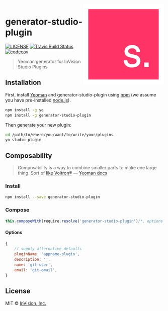 <img align="right" src="images/studio.png">

# generator-studio-plugin

[![LICENSE][license-badge]](LICENSE)
[![Travis Build Status][travis-badge]][travis]
[![codecov][codecov-badge]][codecov]

> Yeoman generator for InVision Studio Plugins

## Installation

First, install [Yeoman][yeoman] and generator-studio-plugin using
[npm][npm] (we assume you have pre-installed [node.js][nodejs]).

```bash
npm install -g yo
npm install -g generator-studio-plugin
```

Then generate your new plugin:

```bash
cd /path/to/where/you/want/to/write/your/plugins
yo studio-plugin
```

## Composability

> Composability is a way to combine smaller parts to make one large thing.
> Sort of [like Voltron®][voltron]
> — [Yeoman docs][yeoman-docs]

### Install

```bash
npm install --save generator-studio-plugin
```

### Compose

```js
this.composeWith(require.resolve('generator-studio-plugin')/*, options */)
```

#### Options

```js
{
    // supply alternative defaults
    pluginName: 'appname-plugin',
    description: '',
    name: 'git-user',
    email: 'git-email',
}
```

## License

MIT © [InVision, Inc.][invision-studio]

[codecov-badge]:    https://codecov.io/gh/InVisionApp/generator-studio-plugin/branch/master/graph/badge.svg?token=I9IGBzprlC
[codecov]:          https://codecov.io/gh/InVisionApp/generator-studio-plugin
[invision-studio]:  https://www.invisionapp.com/studio
[license-badge]:    https://img.shields.io/badge/license-MIT-orange.svg
[nodejs]:           https://nodejs.org/
[npm]:              https://www.npmjs.com/
[travis-badge]:     https://travis-ci.com/InVisionApp/generator-studio-plugin.svg?token=g3DfmKs46qxeTx5EwNEw&branch=master
[travis]:           https://travis-ci.com/InVisionApp/generator-studio-plugin
[voltron]:          http://25.media.tumblr.com/tumblr_m1zllfCJV21r8gq9go11_250.gif
[yeoman-docs]:      http://yeoman.io/authoring/composability.html
[yeoman]:           http://yeoman.io
